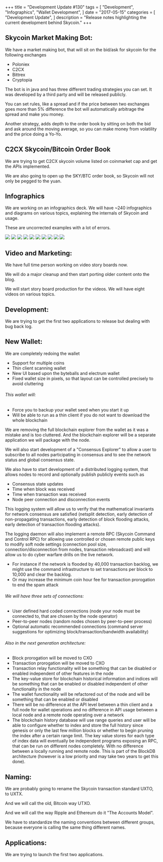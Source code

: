 +++
title = "Development Update #130"
tags = [
    "Development",
    "Infographics",
    "Wallet Development",
]
date = "2017-05-15"
categories = [
    "Development Update",
]
description = "Release notes highlighting the current development behind Skycoin."
+++
## Skycoin Market Making Bot:

We have a market making bot, that will sit on the bid/ask for skycoin for the following exchanges
- Poloniex
- C2CX
- Bittrex
- Cryptopia

The bot is in java and has three different trading strategies you can set. It was developed by a third party and will be released publicly.

You can set rules, like a spread and if the price between two exchanges goes more than 5% difference the bot will automatically arbitrage the spread and make you money.

Another strategy, adds depth to the order book by sitting on both the bid and ask around the moving average, so you can make money from volatility and the price doing a Yo-Yo.

## C2CX Skycoin/Bitcoin Order Book

We are trying to get C2CX skycoin volume listed on coinmarket cap and get the APIs implemented.

We are also going to open up the SKY/BTC order book, so Skycoin will not only be pegged to the yuan.

## Infographics

We are working on an infographics deck. We will have ~240 infographics and diagrams on various topics, explaining the internals of Skycoin and usage.

These are uncorrected examples with a lot of errors.

![](http://i.imgur.com/80cfRN2.png)
![](http://i.imgur.com/EGLW5cM.png)
![](http://i.imgur.com/yQ2Jkab.png)
![](http://i.imgur.com/mUb23E4.png)
![](http://i.imgur.com/VUrTAHl.png)
![](http://i.imgur.com/vduioVn.png)
![](http://i.imgur.com/EpDo0DO.png)
![](http://i.imgur.com/cjg8G3Z.png)
![](http://i.imgur.com/1qPFEYU.png)
![](http://i.imgur.com/dhhZHYW.png)

## Video and Marketing:

We have full time person working on video story boards now.

We will do a major cleanup and then start porting older content onto the blog.

We will start story board production for the videos. We will have eight videos on various topics.

## Development:

We are trying to get the first two applications to release but dealing with bug back log.

## New Wallet:

We are completely redoing the wallet
- Support for multiple coins
- Thin client scanning wallet
- New UI based upon the byteballs and electrum wallet
- Fixed wallet size in pixels, so that layout can be controlled precisely to avoid cluttering

###### This wallet will:
- Force you to backup your wallet seed when you start it up
- Will be able to run as a thin client if you do not want to download the whole blockchain

We are removing the full blockchain explorer from the wallet as it was a mistake and is too cluttered. And the blockchain explorer will be a separate application we will package with the node.

We will also start development of a "Consensus Explorer" to allow a user to subscribe to all nodes participating in consensus and to see the network status and global consensus state.

We also have to start development of a distributed logging system, that allows nodes to record and optionally publish publicly events such as
- Consensus state updates
- Time when block was received
- Time when transaction was received
- Node peer connection and disconnection events

This logging system will allow us to verify that the mathematical invariants for network consensus are satisfied (netsplit detection, early detection of non-propagating transactions, early detection of block flooding attacks, early detection of transaction flooding attacks).

The logging daemon will also implement a remote RPC (Skycoin Command and Control RPC) for allowing use controlled or chosen remote public keys to modify soft node settings (connection pool size, connection/disconnection from nodes, transaction rebroadcast) and will allow us to do cyber warfare drills on the live network.
- For instance if the network is flooded by 40,000 transaction backlog, we might use the command infrastructure to set transactions per block to 10,000 and clear the backlog.
- Or may increase the minimum coin hour fee for transaction prorogation to end the spam attack

###### We will have three sets of connections:
- User defined hard coded connections (node your node must be connected to, that are chosen by the node operator)
- Peer-to-peer nodes (random nodes chosen by peer-to-peer process)
- Optional automatic recommended connections (command server suggestions for optimizing block/transaction/bandwidth availability)

###### Also in the next generation architecture:
- Block prorogation will be moved to CXO
- Transaction prorogation will be moved to CXO
- Transaction relay functionality will be something that can be disabled or enabled independent of other features in the node
- The key-value store for blockchain historical information and indices will be something that can be enabled or disabled independent of other functionality in the node
- The wallet functionality will be refactored out of the node and will be something that can be enabled or disabled
- There will be no difference at the API level between a thin client and a full node for wallet operations and no difference in API usage between a local node and a remote node operating over a network
- The blockchain history database will use range queries and user will be able to configure whether to index and store the full history since genesis or only the last few million blocks or whether to begin pruning the index after a certain range limit. The key value stores for each type of index data will eventually be independent programs exposing an RPC, that can be run on different nodes completely. With no difference between a locally running and remote node. This is part of the BlockDB architecture (however is a low priority and may take two years to get this done).

## Naming:

We are probably going to rename the Skycoin transaction standard UXTO, to UXTX.

And we will call the old, Bitcoin way UTXO.

And we will call the way Ripple and Ethereum do it "The Accounts Model".

We have to standardize the naming conventions between different groups, because everyone is calling the same thing different names.

## Applications:

We are trying to launch the first two applications.
